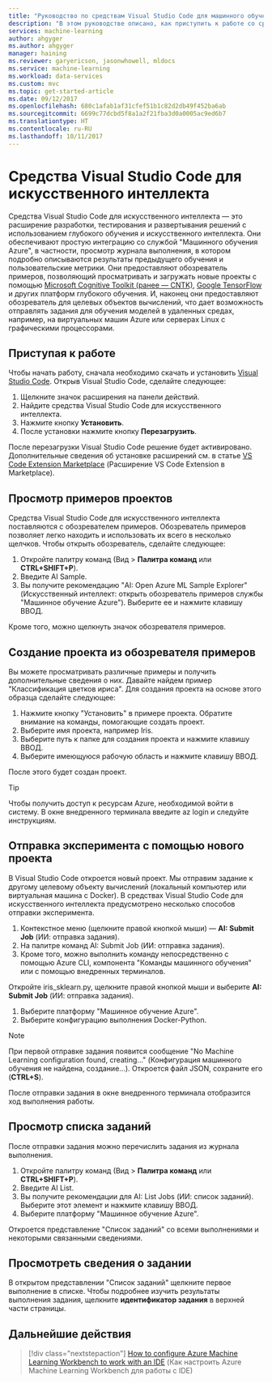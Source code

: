```yaml
---
title: "Руководство по средствам Visual Studio Code для машинного обучения в Azure | Документация Майкрософт"
description: "В этом руководстве описано, как приступить к работе со средствами Visual Studio Code для машинного обучения для создания эксперимента, обучения модели и эксплуатации веб-службы."
services: machine-learning
author: ahgyger
ms.author: ahgyger
manager: haining
ms.reviewer: garyericson, jasonwhowell, mldocs
ms.service: machine-learning
ms.workload: data-services
ms.custom: mvc
ms.topic: get-started-article
ms.date: 09/12/2017
ms.openlocfilehash: 680c1afab1af31cfef51b1c82d2db49f452ba6ab
ms.sourcegitcommit: 6699c77dcbd5f8a1a2f21fba3d0a0005ac9ed6b7
ms.translationtype: HT
ms.contentlocale: ru-RU
ms.lasthandoff: 10/11/2017
---
```

# <a name="visual-studio-code-tools-for-ai"></a>Средства Visual Studio Code для искусственного интеллекта
Средства Visual Studio Code для искусственного интеллекта — это расширение разработки, тестирования и развертывания решений с использованием глубокого обучения и искусственного интеллекта. Они обеспечивают простую интеграцию со службой "Машинного обучения Azure", в частности, просмотр журнала выполнения, в котором подробно описываются результаты предыдущего обучения и пользовательские метрики. Они предоставляют обозреватель примеров, позволяющий просматривать и загружать новые проекты с помощью [Microsoft Cognitive Toolkit (ранее — CNTK)](http://www.microsoft.com/en-us/cognitive-toolkit), [Google TensorFlow](https://www.tensorflow.org) и других платформ глубокого обучения. И, наконец они предоставляют обозреватель для целевых объектов вычислений, что дает возможность отправлять задания для обучения моделей в удаленных средах, например, на виртуальных машин Azure или серверах Linux с графическими процессорами. 
 
## <a name="getting-started"></a>Приступая к работе 
Чтобы начать работу, сначала необходимо скачать и установить [Visual Studio Code](https://code.visualstudio.com/Download). Открыв Visual Studio Code, сделайте следующее:
1. Щелкните значок расширения на панели действий. 
2. Найдите средства Visual Studio Code для искусственного интеллекта. 
3. Нажмите кнопку **Установить**. 
4. После установки нажмите кнопку **Перезагрузить**. 

После перезагрузки Visual Studio Code решение будет активировано. Дополнительные сведения об установке расширений см. в статье [VS Code Extension Marketplace](https://code.visualstudio.com/docs/editor/extension-gallery) (Расширение VS Code Extension в Marketplace).

## <a name="exploring-project-samples"></a>Просмотр примеров проектов
Средства Visual Studio Code для искусственного интеллекта поставляются с обозревателем примеров. Обозреватель примеров позволяет легко находить и использовать их всего в несколько щелчков. Чтобы открыть обозреватель, сделайте следующее:   
1. Откройте палитру команд (Вид > **Палитра команд** или **CTRL+SHIFT+P**).
2. Введите AI Sample. 
3. Вы получите рекомендацию "AI: Open Azure ML Sample Explorer" (Искусственный интеллект: открыть обозреватель примеров службы "Машинное обучение Azure"). Выберите ее и нажмите клавишу ВВОД. 

Кроме того, можно щелкнуть значок обозревателя примеров.

## <a name="creating-a-new-project-from-the-sample-explorer"></a>Создание проекта из обозревателя примеров 
Вы можете просматривать различные примеры и получить дополнительные сведения о них. Давайте найдем пример "Классификация цветков ириса". Для создания проекта на основе этого образца сделайте следующее:
1. Нажмите кнопку "Установить" в примере проекта. Обратите внимание на команды, помогающие создать проект. 
2. Выберите имя проекта, например Iris.
3. Выберите путь к папке для создания проекта и нажмите клавишу ВВОД. 
4. Выберите имеющуюся рабочую область и нажмите клавишу ВВОД.

После этого будет создан проект.

> [!TIP]
> Чтобы получить доступ к ресурсам Azure, необходимой войти в систему. В окне внедренного терминала введите az login и следуйте инструкциям. 

## <a name="submitting-experiment-with-the-new-project"></a>Отправка эксперимента с помощью нового проекта
В Visual Studio Code откроется новый проект. Мы отправим задание к другому целевому объекту вычислений (локальный компьютер или виртуальная машина с Docker).
В средствах Visual Studio Code для искусственного интеллекта предусмотрено несколько способов отправки эксперимента. 
1. Контекстное меню (щелкните правой кнопкой мыши) — **AI: Submit Job** (ИИ: отправка задания).
2. На палитре команд AI: Submit Job (ИИ: отправка задания).
3. Кроме того, можно выполнить команду непосредственно с помощью Azure CLI, компонента "Команды машинного обучения" или с помощью внедренных терминалов.

Откройте iris_sklearn.py, щелкните правой кнопкой мыши и выберите **AI: Submit Job** (ИИ: отправка задания).
1. Выберите платформу "Машинное обучение Azure".
2. Выберите конфигурацию выполнения Docker-Python.

> [!NOTE]
> При первой отправке задания появится сообщение "No Machine Learning configuration found, creating..." (Конфигурация машинного обучения не найдена, создание...). Откроется файл JSON, сохраните его (**CTRL+S**).

После отправки задания в окне внедренного терминала отобразится ход выполнения работы. 

## <a name="view-list-of-jobs"></a>Просмотр списка заданий
После отправки задания можно перечислить задания из журнала выполнения.
1. Откройте палитру команд (Вид > **Палитра команд** или **CTRL+SHIFT+P**).
2. Введите AI List.
3. Вы получите рекомендации для AI: List Jobs (ИИ: список заданий). Выберите этот элемент и нажмите клавишу ВВОД.
4. Выберите платформу "Машинное обучение Azure".

Откроется представление "Список заданий" со всеми выполнениями и некоторыми связанными сведениями.

## <a name="view-job-details"></a>Просмотреть сведения о задании
В открытом представлении "Список заданий" щелкните первое выполнение в списке.
Чтобы подробнее изучить результаты выполнения задания, щелкните **идентификатор задания** в верхней части страницы. 

## <a name="next-steps"></a>Дальнейшие действия
> [!div class="nextstepaction"]
> [How to configure Azure Machine Learning Workbench to work with an IDE](./how-to-configure-your-IDE.md) (Как настроить Azure Machine Learning Workbench для работы с IDE)
